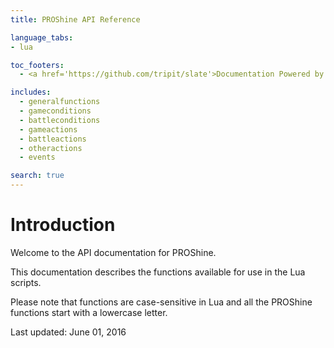 ```yaml
---
title: PROShine API Reference

language_tabs:
- lua

toc_footers:
  - <a href='https://github.com/tripit/slate'>Documentation Powered by Slate</a>

includes:
  - generalfunctions
  - gameconditions
  - battleconditions
  - gameactions
  - battleactions
  - otheractions
  - events

search: true
---
```


# Introduction

Welcome to the API documentation for PROShine.

This documentation describes the functions available for use in the Lua scripts.

Please note that functions are case-sensitive in Lua and all the PROShine functions start with a lowercase letter.

Last updated: June 01, 2016
